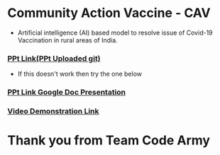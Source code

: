 # Community Action Vaccine - CAV

- Artificial intelligence (AI) based model to resolve issue of Covid-19 Vaccination in rural areas of India.

### [PPt Link(PPt Uploaded git)](https://github.com/SHIVANGKANSAL/Community-Action-Vaccine-CAV/blob/6b0f4770fd4e9f6514d4b5544cda7f51e6b6cf98/Code%20Army%20Hackon%202.0.pptx)

- If this doesn't work then try the one below

### [PPt Link Google Doc Presentation](https://docs.google.com/presentation/d/11flk0kYMLU_ZvFPhvQqdQwvQFEUo9qqqkGsmwVj7ccU/edit?usp=sharing)

### [Video Demonstration Link](https://drive.google.com/file/d/1Wbz5rnaZGeV-O1ChB3fj6UOFhXrolexa/view?usp=sharing)

# Thank you from Team Code Army
